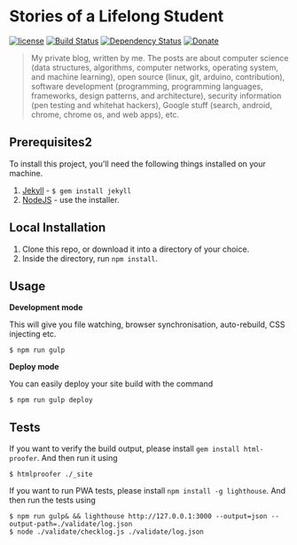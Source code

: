 # Stories of a Lifelong Student

[![license][license-image]][license-url] [![Build Status][travis-image]][travis-url] [![Dependency Status][daviddm-image]][daviddm-url] [![Donate][donate-image]][donate-url]

> My private blog, written by me. The posts are about computer science (data structures, algorithms, computer networks, operating system, and machine learning), open source (linux, git, arduino, contribution), software development (programming, programming languages, frameworks, design patterns, and architecture), security information (pen testing and whitehat hackers), Google stuff (search, android, chrome, chrome os, and web apps), etc.

## Prerequisites2

To install this project, you'll need the following things installed on your machine.

1. [Jekyll](http://jekyllrb.com/) - `$ gem install jekyll`
2. [NodeJS](http://nodejs.org) - use the installer.

## Local Installation

1. Clone this repo, or download it into a directory of your choice.
2. Inside the directory, run `npm install`.

## Usage

**Development mode**

This will give you file watching, browser synchronisation, auto-rebuild, CSS injecting etc.

```shell
$ npm run gulp
```

**Deploy mode**

You can easily deploy your site build with the command
```shell
$ npm run gulp deploy
```

## Tests

If you want to verify the build output, please install `gem install html-proofer`. And then run it using
```shell
$ htmlproofer ./_site
```

If you want to run PWA tests, please install `npm install -g lighthouse`. And then run the tests using
```shell
$ npm run gulp& && lighthouse http://127.0.0.1:3000 --output=json --output-path=./validate/log.json
$ node ./validate/checklog.js ./validate/log.json
```

[license-image]: https://img.shields.io/badge/license-ISC-blue.svg
[license-url]: https://github.com/nirgn975/Stories-of-a-Lifelong-Student/blob/master/LICENSE
[travis-image]: https://travis-ci.org/nirgn975/Stories-of-a-Lifelong-Student.svg?branch=master
[travis-url]: https://travis-ci.org/nirgn975/Stories-of-a-Lifelong-Student
[daviddm-image]: https://david-dm.org/nirgn975/Stories-of-a-Lifelong-Student.svg?theme=shields.io
[daviddm-url]: https://david-dm.org/nirgn975/Stories-of-a-Lifelong-Student
[donate-image]: https://img.shields.io/badge/Donate-PayPal-lightgrey.svg
[donate-url]: https://www.paypal.me/nirgn/2
